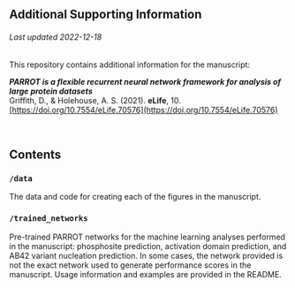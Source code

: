 ## Additional Supporting Information
###### Last updated 2022-12-18

This repository contains additional information for the manuscript:

***PARROT is a flexible recurrent neural network framework for analysis of large protein datasets*** <br>
Griffith, D., & Holehouse, A. S. (2021). 
**eLife**, 10. [https://doi.org/10.7554/eLife.70576](https://doi.org/10.7554/eLife.70576)


<br>

## Contents
### `/data`

The data and code for creating each of the figures in the manuscript.

### `/trained_networks`

Pre-trained PARROT networks for the machine learning analyses performed in the manuscript: phosphosite prediction, activation domain prediction, and AB42 variant nucleation prediction. In some cases, the network provided is not the exact network used to generate performance scores in the manuscript. Usage information and examples are provided in the README.
